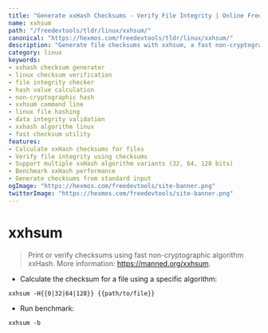 ```yaml
---
title: "Generate xxHash Checksums - Verify File Integrity | Online Free DevTools by Hexmos"
name: xxhsum
path: "/freedevtools/tldr/linux/xxhsum/"
canonical: "https://hexmos.com/freedevtools/tldr/linux/xxhsum/"
description: "Generate file checksums with xxhsum, a fast non-cryptographic hashing algorithm. Ensure data integrity and detect file corruption quickly. Free online tool, no registration required."
category: linux
keywords:
- xxhash checksum generator
- linux checksum verification
- file integrity checker
- hash value calculation
- non-cryptographic hash
- xxhsum command line
- linux file hashing
- data integrity validation
- xxhash algorithm linux
- fast checksum utility
features:
- Calculate xxHash checksums for files
- Verify file integrity using checksums
- Support multiple xxHash algorithm variants (32, 64, 128 bits)
- Benchmark xxHash performance
- Generate checksums from standard input
ogImage: "https://hexmos.com/freedevtools/site-banner.png"
twitterImage: "https://hexmos.com/freedevtools/site-banner.png"
---
```


# xxhsum

> Print or verify checksums using fast non-cryptographic algorithm xxHash.
> More information: <https://manned.org/xxhsum>.

- Calculate the checksum for a file using a specific algorithm:

`xxhsum -H{{0|32|64|128}} {{path/to/file}}`

- Run benchmark:

`xxhsum -b`
